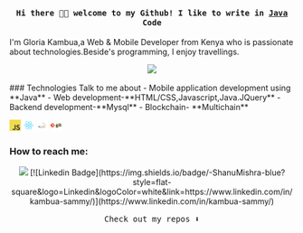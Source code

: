 <h4 align="center"><samp>Hi there 👋🏾  welcome to my Github! I like to write in <u>Java</u> Code</samp></h4>
I'm Gloria Kambua,a Web & Mobile Developer from Kenya who is passionate about technologies.Beside's programming, I enjoy travellings.
<p align="center">
  <img width="250" src="https://media.giphy.com/media/jIgXf4hgbHCeKiXpvt/giphy.gif">
</p>
### Technologies
Talk to me about
- Mobile application development using **Java**
- Web development-**HTML/CSS,Javascript,Java.JQuery**
- Backend development-**Mysql**
- Blockchain- **Multichain**

<code><img height="20" src="https://raw.githubusercontent.com/github/explore/80688e429a7d4ef2fca1e82350fe8e3517d3494d/topics/javascript/javascript.png"></code>
<code><img height="20" src="https://raw.githubusercontent.com/github/explore/80688e429a7d4ef2fca1e82350fe8e3517d3494d/topics/react/react.png"></code>
<code><img height="20" src="https://raw.githubusercontent.com/github/explore/80688e429a7d4ef2fca1e82350fe8e3517d3494d/topics/mysql/mysql.png"></code>
<code><img height="20" src="https://raw.githubusercontent.com/github/explore/80688e429a7d4ef2fca1e82350fe8e3517d3494d/topics/git/git.png"></code>

### How to reach me:
<p align="center">
<a href= "https://twitter.com/GkVickie"><img src="https://img.icons8.com/material-outlined/32/000000/twitter.png"/></a>
[![Linkedin Badge](https://img.shields.io/badge/-ShanuMishra-blue?style=flat-square&logo=Linkedin&logoColor=white&link=https://www.linkedin.com/in/kambua-sammy/)](https://www.linkedin.com/in/kambua-sammy/)
</p>

<p align="center"><samp>
Check out my repos ⬇️  
  </samp>
</p>
